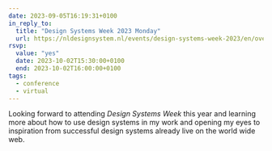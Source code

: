 ```yaml
---
date: 2023-09-05T16:19:31+0100
in_reply_to:
  title: "Design Systems Week 2023 Monday"
  url: https://nldesignsystem.nl/events/design-systems-week-2023/en/overview
rsvp:
  value: "yes"
  date: 2023-10-02T15:30:00+0100
  end: 2023-10-02T16:00:00+0100
tags:
  - conference
  - virtual
---
```


Looking forward to attending *Design Systems Week* this year and learning more about how to use design systems in my work and opening my eyes to inspiration from successful design systems already live on the world wide web.
